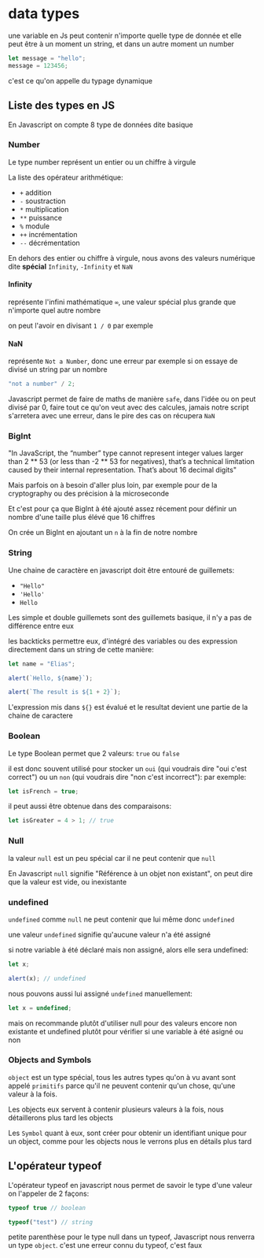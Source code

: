 # data types

une variable en Js peut contenir n'importe quelle type de donnée et elle peut être à un moment un string, et dans un autre moment un number

```js
let message = "hello";
message = 123456;
```

c'est ce qu'on appelle du typage dynamique

## Liste des types en JS

En Javascript on compte 8 type de données dite basique

### Number

Le type number représent un entier ou un chiffre à virgule

La liste des opérateur arithmétique:

- `+` addition
- `-` soustraction
- `*` multiplication
- `**` puissance
- `%` module
- `++` incrémentation
- `--` décrémentation

En dehors des entier ou chiffre à virgule, nous avons des valeurs numérique dite **spécial** `Infinity`, `-Infinity` et `NaN`

#### Infinity

représente l'infini mathématique `∞`, une valeur spécial plus grande que n'importe quel autre nombre

on peut l'avoir en divisant `1 / 0` par exemple

#### NaN

représente `Not a Number`, donc une erreur par exemple si on essaye de divisé un string par un nombre

```js
"not a number" / 2;
```

Javascript permet de faire de maths de manière `safe`, dans l'idée ou on peut divisé par 0, faire tout ce qu'on veut avec des calcules, jamais notre script s'arretera avec une erreur, dans le pire des cas on récupera `NaN`

### BigInt

"In JavaScript, the “number” type cannot represent integer values larger than 2 ** 53 (or less than -2 ** 53 for negatives), that’s a technical limitation caused by their internal representation. That’s about 16 decimal digits"

Mais parfois on à besoin d'aller plus loin, par exemple pour de la cryptography ou des précision à la microseconde

Et c'est pour ça que BigInt à été ajouté assez récement pour définir un nombre d'une taille plus élévé que 16 chiffres

On crée un BigInt en ajoutant un `n` à la fin de notre nombre

### String

Une chaine de caractère en javascript doit être entouré de guillemets:

- `"Hello"`
- `'Hello'`
- `Hello`

Les simple et double guillemets sont des guillemets basique, il n'y a pas de différence entre eux

les backticks permettre eux, d'intégré des variables ou des expression directement dans un string de cette manière:

```js
let name = "Elias";

alert(`Hello, ${name}`);

alert(`The result is ${1 + 2}`);
```

L'expression mis dans `${}` est évalué et le resultat devient une partie de la chaine de caractere

### Boolean

Le type Boolean permet que 2 valeurs: `true` ou `false`

il est donc souvent utilisé pour stocker un `oui` (qui voudrais dire "oui c'est correct") ou un `non` (qui voudrais dire "non c'est incorrect"): par exemple:
```js
let isFrench = true;
```

il peut aussi être obtenue dans des comparaisons:
```js
let isGreater = 4 > 1; // true
```

### Null

la valeur `null` est un peu spécial car il ne peut contenir que `null` 

En Javascript `null` signifie "Référence à un objet non existant", on peut dire que la valeur est vide, ou inexistante

### undefined

`undefined` comme `null` ne peut contenir que lui même donc `undefined`

une valeur `undefined` signifie qu'aucune valeur n'a été assigné

si notre variable à été déclaré mais non assigné, alors elle sera undefined:
```js
let x;

alert(x); // undefined
```

nous pouvons aussi lui assigné `undefined` manuellement:
```js
let x = undefined;
```

mais on recommande plutôt d'utiliser null pour des valeurs encore non existante et undefined plutôt pour vérifier si une variable à été asigné ou non

### Objects and Symbols

`object` est un type spécial, tous les autres types qu'on à vu avant sont appelé `primitifs` parce qu'il ne peuvent contenir qu'un chose, qu'une valeur à la fois. 

Les objects eux servent à contenir plusieurs valeurs à la fois, nous détaillerons plus tard les objects 

Les `Symbol` quant à eux, sont créer pour obtenir un identifiant unique pour un object, comme pour les objects nous le verrons plus en détails plus tard

## L'opérateur typeof

L'opérateur typeof en javascript nous permet de savoir le type d'une valeur on l'appeler de 2 façons:
```js
typeof true // boolean

typeof("test") // string
```

petite parenthèse pour le type null dans un typeof, Javascript nous renverra un type `object`. c'est une erreur connu du typeof, c'est faux
